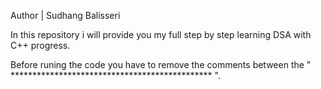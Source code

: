 Author | Sudhang Balisseri

In this repository i will provide you my full step by step learning DSA with C++ progress.

Before runing the code you have to remove the comments between the " ********************************************** ".
